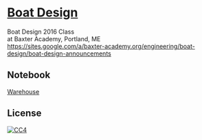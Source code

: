 [Boat Design](https://github.com/wilstenholme/boat-design)
===========

Boat Design 2016 Class  
at Baxter Academy, Portland, ME  
https://sites.google.com/a/baxter-academy.org/engineering/boat-design/boat-design-announcements  

## Notebook 
[Warehouse](https://drive.google.com/drive/u/2/folders/0B6pCZIXNxHlYX2xLRFRzLXQtd0k)

## License
[![CC4](https://licensebuttons.net/l/by-nc-sa/4.0/88x31.png)](http://creativecommons.org/licenses/by-nc-sa/4.0/)